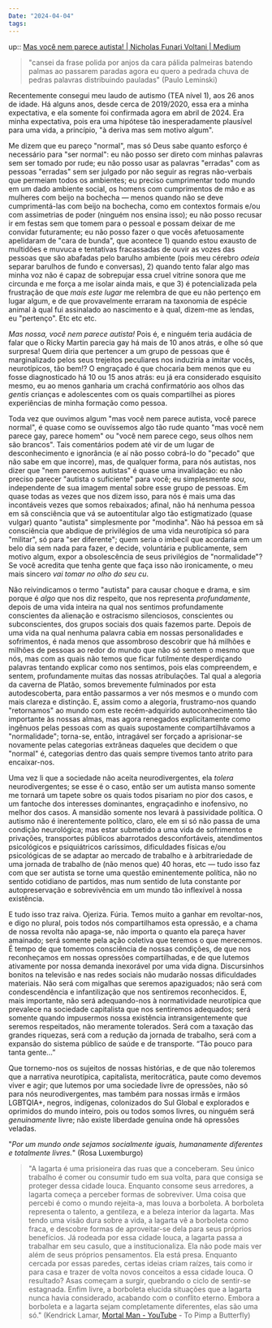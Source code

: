 ```yaml
---
Date: "2024-04-04"
tags:
---
```

up:: [Mas você nem parece autista! | Nicholas Funari Voltani | Medium](https://medium.com/@nicholasvoltani/mas-voc%C3%AA-nem-parece-autista-1f943cd234c2)

> "cansei da frase polida
> por anjos da cara pálida
> palmeiras batendo palmas
> ao passarem paradas
> agora eu quero a pedrada
> chuva de pedras palavras
> distribuindo pauladas"
> (Paulo Leminski)

Recentemente consegui meu laudo de autismo (TEA nível 1), aos 26 anos de idade. Há alguns anos, desde cerca de 2019/2020, essa era a minha expectativa, e ela somente foi confirmada agora em abril de 2024. Era minha expectativa, pois era uma hipótese tão inesperadamente plausível para uma vida, a princípio, "à deriva mas sem motivo algum". 

Me dizem que eu pareço "normal", mas só Deus sabe quanto esforço é necessário para "ser normal": eu não posso ser direto com minhas palavras sem ser tomado por rude; eu não posso usar as palavras "erradas" com as pessoas "erradas" sem ser julgado por não seguir as regras não-verbais que permeiam todos os ambientes; eu preciso cumprimentar todo mundo em um dado ambiente social, os homens com cumprimentos de mão e as mulheres com beijo na bochecha — menos quando não se deve cumprimentá-las com beijo na bochecha, como em contextos formais e/ou com assimetrias de poder (ninguém nos ensina isso); eu não posso recusar ir em festas sem que tomem para o pessoal e possam deixar de me convidar futuramente; eu não posso fazer o que vocês afetuosamente apelidaram de "cara de bunda", que acontece 1) quando estou exausto de multidões e muvuca e tentativas fracassadas de ouvir as vozes das pessoas que são abafadas pelo barulho ambiente (pois meu cérebro *odeia* separar barulhos de fundo e conversas), 2) quando tento falar algo mas minha voz não é capaz de sobrepujar essa cruel vitrine sonora que me circunda e me força a me isolar ainda mais, e que 3) é potencializada pela frustração de que *mais este lugar* me relembra de que eu não pertenço em lugar algum, e de que provavelmente erraram na taxonomia de espécie animal à qual fui assinalado ao nascimento e à qual, dizem-me as lendas, eu "pertenço". Etc etc etc.

*Mas nossa, você nem parece autista!* Pois é, e ninguém teria audácia de falar que o Ricky Martin parecia gay há mais de 10 anos atrás, e olhe só que surpresa! Quem diria que pertencer a um grupo de pessoas que é marginalizado pelos seus trejeitos peculiares nos induziria a imitar vocês, neurotípicos, tão bem!? O engraçado é que chocaria bem menos que eu fosse diagnosticado há 10 ou 15 anos atrás: eu já era considerado esquisito mesmo, eu ao menos ganharia um crachá confirmatório aos olhos das *gentis* crianças e adolescentes com os quais compartilhei as piores experiências de minha formação como pessoa.

Toda vez que ouvimos algum "mas você nem parece autista, você parece normal", é quase como se ouvíssemos algo tão rude quanto "mas você nem parece gay, parece homem" ou "você nem parece cego, seus olhos nem são brancos". Tais comentários podem até vir de um lugar de desconhecimento e ignorância (e aí não posso cobrá-lo do "pecado" que não sabe em que incorre), mas, de qualquer forma, para nós autistas, nos dizer que "nem parecemos autistas" é quase uma invalidação: eu não preciso parecer "autista o suficiente" para você; eu simplesmente *sou*, independente de sua imagem mental sobre esse grupo de pessoas. Em quase todas as vezes que nos dizem isso, para nós é mais uma das incontáveis vezes que somos rebaixados; afinal, não há nenhuma pessoa em sã consciência que vá se autoentitular algo tão estigmatizado (quase vulgar) quanto "autista" simplesmente por "modinha". Não há pessoa em sã consciência que abdique de privilégios de uma vida neurotípica só para "militar", só para "ser diferente"; quem seria o imbecil que acordaria em um belo dia sem nada para fazer, e decide, voluntária e publicamente, sem motivo algum, expor a obsolescência de seus privilégios de "normalidade"? Se você acredita que tenha gente que faça isso não ironicamente, o meu mais sincero *vai tomar no olho do seu cu*. 

Não reivindicamos o termo "autista" para causar choque e drama, e sim porque é *algo* que nos diz respeito, que nos representa *profundamente*, depois de uma vida inteira na qual nos sentimos profundamente conscientes da alienação e ostracismo silenciosos, conscientes ou subconscientes, dos grupos sociais dos quais fazemos parte. Depois de uma vida na qual nenhuma palavra cabia em nossas personalidades e sofrimentos, é nada menos que assombroso descobrir que há milhões e milhões de pessoas ao redor do mundo que não só sentem o mesmo que nós, mas com as quais não temos que ficar futilmente desperdiçando palavras tentando explicar como nos sentimos, pois elas compreendem, e sentem, profundamente muitas das nossas atribulações. Tal qual a alegoria da caverna de Platão, somos brevemente fulminados por esta autodescoberta, para então passarmos a ver nós mesmos e o mundo com mais clareza e distinção. E, assim como a alegoria, frustramo-nos quando "retornamos" ao mundo com este recém-adquirido autoconhecimento tão importante às nossas almas, mas agora renegados explicitamente como ingênuos pelas pessoas com as quais supostamente compartilhávamos a "normalidade"; torna-se, então, intragável ser forçado a aprisionar-se novamente pelas categorias extrâneas daqueles que decidem o que "normal" é, categorias dentro das quais sempre tivemos tanto atrito para encaixar-nos.

Uma vez li que a sociedade não aceita neurodivergentes, ela *tolera* neurodivergentes; se esse é o caso, então ser um autista manso somente me tornará um tapete sobre os quais todos pisariam no pior dos casos, e um fantoche dos interesses dominantes, engraçadinho e inofensivo, no melhor dos casos. A mansidão somente nos levará à passividade política. O autismo não é inerentemente político, claro, ele em si só não passa de uma condição neurológica; mas estar submetido a uma vida de sofrimentos e privações, transportes públicos abarrotados desconfortáveis, atendimentos psicológicos e psiquiátricos caríssimos, dificuldades físicas e/ou psicológicas de se adaptar ao mercado de trabalho e à arbitrariedade de uma jornada de trabalho de (não menos que) 40 horas, etc — tudo isso faz com que ser autista se torne uma questão eminentemente política, não no sentido cotidiano de partidos, mas num sentido de luta constante por autopreservação e sobrevivência em um mundo tão inflexível à nossa existência.

E tudo isso traz raiva. Ojeriza. Fúria. Temos muito a ganhar em revoltar-nos, e digo no plural, pois todos nós compartilhamos esta opressão, e a chama de nossa revolta não apaga-se, não importa o quanto ela pareça haver amainado; será somente pela ação coletiva que teremos o que merecemos. É tempo de que tomemos consciência de nossas condições, de que nos reconheçamos em nossas opressões compartilhadas, e de que lutemos ativamente por nossa demanda inexorável por uma vida digna. Discursinhos bonitos na televisão e nas redes sociais não mudarão nossas dificuldades materiais. Não será com migalhas que seremos apaziguados; não será com condescendência e infantilização que nos sentiremos reconhecidos. E, mais importante, não será adequando-nos à normatividade neurotípica que prevalece na sociedade capitalista que nos sentiremos adequados; será somente quando impusermos nossa existência intransigentemente que seremos respeitados, não meramente tolerados. Será com a taxação das grandes riquezas, será com a redução da jornada de trabalho, será com a expansão do sistema público de saúde e de transporte. “Tão pouco para tanta gente…”

Que tornemo-nos os sujeitos de nossas histórias, e de que não toleremos que a narrativa neurotípica, capitalista, meritocrática, paute como devemos viver e agir; que lutemos por uma sociedade livre de opressões, não só para nós neurodivergentes, mas também para nossas irmãs e irmãos LGBTQIA+, negros, indígenas, colonizados do Sul Global e explorados e oprimidos do mundo inteiro, pois ou todos somos livres, ou ninguém será *genuinamente* livre; não existe liberdade genuína onde há opressões veladas. 

"*Por um mundo onde sejamos socialmente iguais, humanamente diferentes e totalmente livres.*" (Rosa Luxemburgo)

> "A lagarta é uma prisioneira das ruas que a conceberam. 
> Seu único trabalho é comer ou consumir tudo em sua volta, para que consiga se proteger dessa cidade louca. 
> Enquanto consome seus arredores, a lagarta começa a perceber formas de sobreviver. 
> Uma coisa que percebi é como o mundo rejeita-a, mas louva a borboleta. A borboleta representa o talento, a gentileza, e a beleza interior da lagarta. 
> Mas tendo uma visão dura sobre a vida, a lagarta vê a borboleta como fraca, e descobre formas de aproveitar-se dela para seus próprios benefícios.
> Já rodeada por essa cidade louca, a lagarta passa a trabalhar em seu casulo, que a institucionaliza. Ela não pode mais ver além de seus próprios pensamentos.
> Ela está presa. Enquanto cercada por essas paredes, certas ideias criam raízes, tais como ir para casa e trazer de volta novos conceitos a essa cidade louca.
> O resultado? Asas começam a surgir, quebrando o ciclo de sentir-se estagnada. Enfim livre, a borboleta elucida situações que a lagarta nunca havia considerado, acabando com o conflito eterno.
> Embora a borboleta e a lagarta sejam completamente diferentes, elas são uma só."
> (Kendrick Lamar, [Mortal Man - YouTube](https://youtu.be/axwpgn3GRMs?t=637) - To Pimp a Butterfly)
